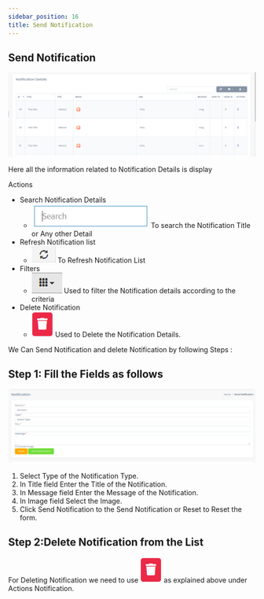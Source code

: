 ```yaml
---
sidebar_position: 16
title: Send Notification
---
```


## Send Notification

<div class="promo">
    <img class="bordered" src="/img/notifaction_tab.jpg" alt="sample3"/>
</div>

Here all the information related to Notification Details is display

Actions

- Search Notification Details
  - <div class="promo">
        <img class="bordered" src="/img/search_tab.jpg" alt="sample3"/> To search the Notification Title or Any other Detail
    </div>
- Refresh Notification list
  - <div class="promo">
        <img class="bordered" src="/img/refresh_tab.jpg" alt="sample3"/> To Refresh Notification List
    </div>
- Filters
  - <div class="promo">
        <img class="bordered" src="/img/filter_tab.jpg" alt="sample3"/> Used to filter the Notification details according to the criteria
    </div>
- Delete Notification
  - <div class="promo">
        <img class="bordered" src="/img/delete1_tab.jpg" alt="sample3"/> Used to Delete the Notification Details.
    </div>

We Can Send Notification and delete Notification by following Steps :

## Step 1: Fill the Fields as follows

<div class="promo">
    <img class="bordered" src="/img/notifaction.jpg" alt="sample3"/>
</div>

1.  Select Type of the Notification Type.
2.  In Title field Enter the Title of the Notification.
3.  In Message field Enter the Message of the Notification.
4.  In Image field Select the Image.
5.  Click Send Notification to the Send Notification or Reset to Reset the form.

## Step 2:Delete Notification from the List

For Deleting Notification we need to use <img src="/img/delete1_tab.jpg"/> as explained above under Actions Notification. 
